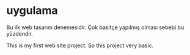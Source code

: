 # uygulama

Bu ilk web tasarım denemesidir. Çok basitçe yapılmış olması sebebi bu yüzdendir.

This is my first web site project. So this project very basic.
 
